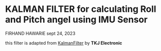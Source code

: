 
# KALMAN FILTER for calculating Roll and Pitch angel using IMU Sensor

FIRHAND HAWARIE
sept 24, 2023

this filter is adapted from  [KalmanFilter](https://github.com/TKJElectronics/KalmanFilter) by **TKJ Electronic**

